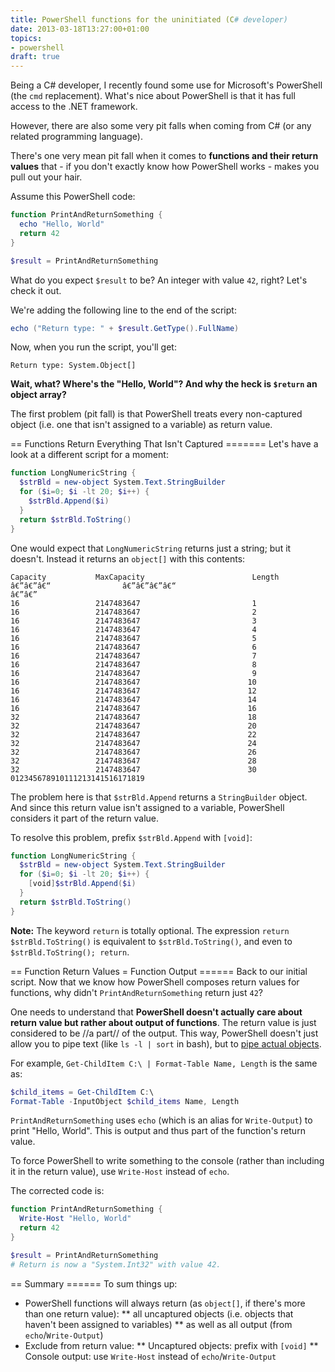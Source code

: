 ```yaml
---
title: PowerShell functions for the uninitiated (C# developer)
date: 2013-03-18T13:27:00+01:00
topics:
- powershell
draft: true
---
```


Being a C# developer, I recently found some use for Microsoft's PowerShell (the `cmd` replacement). What's nice about PowerShell is that it has full access to the .NET framework.

However, there are also some very pit falls when coming from C# (or any related programming language).

There's one very mean pit fall when it comes to **functions and their return values** that - if you don't exactly know how PowerShell works - makes you pull out your hair.

<!--more-->

Assume this PowerShell code:

```powershell
function PrintAndReturnSomething {
  echo "Hello, World"
  return 42
}

$result = PrintAndReturnSomething
```

What do you expect `$result` to be? An integer with value `42`, right? Let's check it out.

We're adding the following line to the end of the script:

```powershell
echo ("Return type: " + $result.GetType().FullName)
```

Now, when you run the script, you'll get:

```
Return type: System.Object[]
```

**Wait, what? Where's the "Hello, World"? And why the heck is `$return` an object array?**

The first problem (pit fall) is that PowerShell treats every non-captured object (i.e. one that isn't assigned to a variable) as return value.

== Functions Return Everything That Isn't Captured =======
Let's have a look at a different script for a moment:

```powershell
function LongNumericString {
  $strBld = new-object System.Text.StringBuilder
  for ($i=0; $i -lt 20; $i++) {
    $strBld.Append($i)
  }
  return $strBld.ToString()
}
```

One would expect that `LongNumericString` returns just a string; but it doesn't. Instead it returns an `object[]` with this contents:

```
Capacity           MaxCapacity                        Length
â€”â€”â€“                â€”â€”â€”â€“                               â€”â€”
16                 2147483647                         1
16                 2147483647                         2
16                 2147483647                         3
16                 2147483647                         4
16                 2147483647                         5
16                 2147483647                         6
16                 2147483647                         7
16                 2147483647                         8
16                 2147483647                         9
16                 2147483647                        10
16                 2147483647                        12
16                 2147483647                        14
16                 2147483647                        16
32                 2147483647                        18
32                 2147483647                        20
32                 2147483647                        22
32                 2147483647                        24
32                 2147483647                        26
32                 2147483647                        28
32                 2147483647                        30
012345678910111213141516171819
```

The problem here is that `$strBld.Append` returns a `StringBuilder` object. And since this return value isn't assigned to a variable, PowerShell considers it part of the return value.

To resolve this problem, prefix `$strBld.Append` with `[void]`:

```powershell highlight=4
function LongNumericString {
  $strBld = new-object System.Text.StringBuilder
  for ($i=0; $i -lt 20; $i++) {
    [void]$strBld.Append($i)
  }
  return $strBld.ToString()
}
```

**Note:** The keyword `return` is totally optional. The expression `return $strBld.ToString()` is equivalent to `$strBld.ToString()`, and even to `$strBld.ToString(); return`.

== Function Return Values = Function Output ======
Back to our initial script. Now that we know how PowerShell composes return values for functions, why didn't `PrintAndReturnSomething` return just `42`?

One needs to understand that **PowerShell doesn't actually care about return value but rather about output of functions**. The return value is just considered to be //a part// of the output. This way, PowerShell doesn't just allow you to pipe text (like `ls -l | sort` in bash), but to [pipe actual objects](http://technet.microsoft.com/en-us/library/ee176927.aspx).

For example, `Get-ChildItem C:\ | Format-Table Name, Length` is the same as:

```powershell
$child_items = Get-ChildItem C:\
Format-Table -InputObject $child_items Name, Length
```

`PrintAndReturnSomething` uses `echo` (which is an alias for `Write-Output`) to print "Hello, World". This is output and thus part of the function's return value.

To force PowerShell to write something to the console (rather than including it in the return value), use `Write-Host` instead of `echo`.

The corrected code is:

```powershell highlight=2
function PrintAndReturnSomething {
  Write-Host "Hello, World"
  return 42
}

$result = PrintAndReturnSomething
# Return is now a "System.Int32" with value 42.
```

== Summary ======
To sum things up:

 * PowerShell functions will always return (as `object[]`, if there's more than one return value):
 ** all uncaptured objects (i.e. objects that haven't been assigned to variables)
 ** as well as all output (from `echo`/`Write-Output`)
 * Exclude from return value:
 ** Uncaptured objects: prefix with `[void]`
 ** Console output: use `Write-Host` instead of `echo`/`Write-Output`
